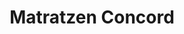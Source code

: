 ---
title: "Matratzen Concord"
url: /berlin/matratzen-concord-ellen-epstein-strasse/
shop: Betten
---